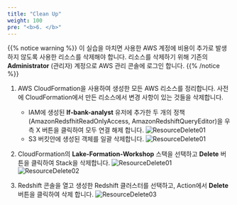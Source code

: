 ```yaml
---
title: "Clean Up"
weight: 100
pre: "<b>6. </b>"
---
```


{{% notice warning %}}
이 실습을 마치면 사용한 AWS 계정에 비용이 추가로 발생하지 않도록 사용한 리소스를 삭제해야 합니다. 리소스를 삭제하기 위해 기존의 **Administrator** (관리자) 계정으로 AWS 관리 콘솔에 로그인 합니다.
{{% /notice %}}

1. AWS CloudFormation을 사용하여 생성한 모든 AWS 리소스를 정리합니다. 사전에 CloudFormation에서 만든 리소스에서 변경 사항이 있는 것들을 삭제합니다.
    - IAM에 생성된 **lf-bank-analyst** 유저에 추가한 두 개의 정책(AmazonRedsfhitReadOnlyAccess, AmazonRedshiftQueryEditor)을 우측 X 버튼을 클릭하여 모두 연결 해제 합니다.
![ResourceDelete01](/images/resource_delete_01.png)
    - S3 버킷안에 생성된 객체를 일괄 삭제합니다.
![ResourceDelete01](/images/resource_delete_02.png)

2. CloudFormation의 **Lake-Formation-Workshop** 스택을 선택하고 **Delete** 버튼을 클릭하여 Stack을 삭제합니다.
![ResourceDelete01](/images/resource_delete_03.png)
![ResourceDelete02](/images/resource_delete_04.png)

3. Redshift 콘솔을 열고 생성한 Redshift 클러스터를 선택하고, Action에서 **Delete** 버튼을 클릭하여 삭제 합니다.
![ResourceDelete03](/images/resource_delete_05.png)
